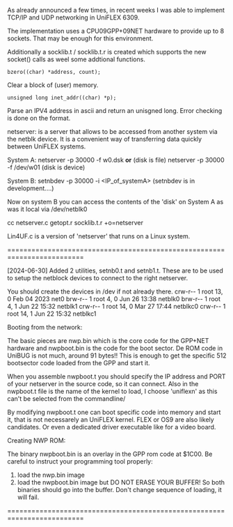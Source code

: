
As already announced a few times, in recent weeks I was able to 
implement TCP/IP and UDP networking in UniFLEX 6309.

The implementation uses a CPU09GPP+09NET hardware to provide up
to 8 sockets. That may be enough for this environment.

Additionally a socklib.t / socklib.t.r is created which supports
the new socket() calls as weel some addtional functions.

    bzero((char) *address, count);

Clear a block of (user) memory.

    unsigned long inet_addr((char) *p);

Parse an IPV4 address in ascii and return an unisgned long.
Error checking is done on the format.


netserver: is a server that allows to be accessed from another system
via the netblk device. It is a convenient way of transferring data 
quickly between UniFLEX systems.

System A:
netserver -p 30000 -f w0.dsk    __or__      (disk is file)
netserver -p 30000 -f /dev/w01              (disk is device)

System B:
setnbdev -p 30000 -i <IP_of_systemA>        (setnbdev is in development....)

Now on system B you can access the contents of the 'disk'
on System A as was it local via /dev/netblk0

cc netserver.c getopt.r socklib.t.r +o=netserver 

Lin4UF.c is a version of 'netserver' that runs on a Linux system.

=========================================================================

[2024-06-30]
Added 2 utilities, setnb0.t and setnb1.t. These are to be used to
setup the netblock devices to connect to the right netserver.

You should create the devices in /dev if not already there.
crw-r-- 1 root     13,  0 Feb 04  2023 net0
brw-r-- 1 root      4,  0 Jun 26 13:38 netblk0
brw-r-- 1 root      4,  1 Jun 22 15:32 netblk1
crw-r-- 1 root     14,  0 Mar 27 17:44 netblkc0
crw-r-- 1 root     14,  1 Jun 22 15:32 netblkc1

Booting from the network:

The basic pieces are nwp.bin which is the core code for the GPP+NET 
hardware and nwpboot.bin is the code for the boot sector. De ROM code in
UniBUG is not much, around 91 bytes!! This is enough to get the specific
512 bootsector code loaded from the GPP and start it.

When you assemble nwpboot.t you should specify the IP address and PORT 
of your netserver in the source code, so it can connect. Also in the nwpboot.t
file is the name of the kernel to load, I choose 'uniflexn' as this can't be
selected from the commandline/ 

By modifying nwpboot.t one can boot specific code into memory and start it,
that is not necessarely an UniFLEX kernel. FLEX or OS9 are also likely
candidates. Or even a dedicated driver executable like for a video board.


Creating NWP ROM:

The binary nwpboot.bin is an overlay in the GPP rom code at $1C00. Be careful
to instruct your programming tool properly:
1)  load the nwp.bin image 
2)  load the nwpboot.bin image but DO NOT ERASE YOUR BUFFER!
So both binaries should go into the buffer. Don't change sequence of loading,
it will fail.

=========================================================================



